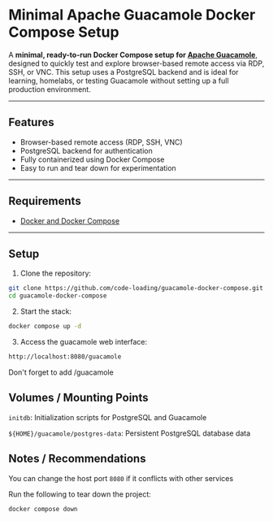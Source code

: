# Minimal Apache Guacamole Docker Compose Setup

A **minimal, ready-to-run Docker Compose setup for [Apache Guacamole](https://guacamole.apache.org/)**, designed to quickly test and explore browser-based remote access via RDP, SSH, or VNC. This setup uses a PostgreSQL backend and is ideal for learning, homelabs, or testing Guacamole without setting up a full production environment.

---

## Features

- Browser-based remote access (RDP, SSH, VNC)  
- PostgreSQL backend for authentication  
- Fully containerized using Docker Compose  
- Easy to run and tear down for experimentation  

---

## Requirements

- [Docker and Docker Compose](https://docs.docker.com/engine/install/)

---

## Setup

1. Clone the repository:

```bash
git clone https://github.com/code-loading/guacamole-docker-compose.git
cd guacamole-docker-compose
```

2. Start the stack:
```bash
docker compose up -d
```

3. Access the guacamole web interface:
```bash
http://localhost:8080/guacamole
```
Don't forget to add /guacamole

## Volumes / Mounting Points
`initdb`: Initialization scripts for PostgreSQL and Guacamole

`${HOME}/guacamole/postgres-data`: Persistent PostgreSQL database data

## Notes / Recommendations
You can change the host port `8080` if it conflicts with other services

Run the following to tear down the project:
```bash
docker compose down
```
